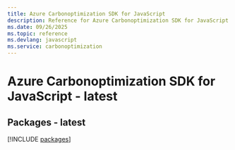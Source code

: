 ```yaml
---
title: Azure Carbonoptimization SDK for JavaScript
description: Reference for Azure Carbonoptimization SDK for JavaScript
ms.date: 09/26/2025
ms.topic: reference
ms.devlang: javascript
ms.service: carbonoptimization
---
```

# Azure Carbonoptimization SDK for JavaScript - latest
## Packages - latest
[!INCLUDE [packages](carbonoptimization-index.md)]